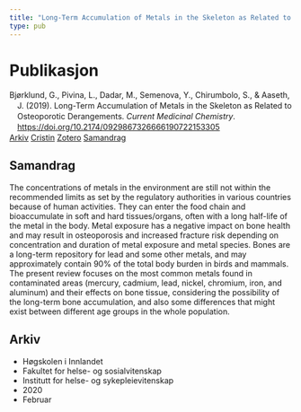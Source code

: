 ```yaml
---
title: "Long-Term Accumulation of Metals in the Skeleton as Related to Osteoporotic Derangements"
type: pub
---
```

<h1>Publikasjon</h1>
<article id="csl-bib-container-B7QTLCEK" class="csl-bib-container">
  <div class="csl-bib-body" style="line-height: 1.35; padding-left: 1em; text-indent:-1em;">
  <div class="csl-entry">Bj&#xF8;rklund, G., Pivina, L., Dadar, M., Semenova, Y., Chirumbolo, S., &amp; Aaseth, J. (2019). Long-Term Accumulation of Metals in the Skeleton as Related to Osteoporotic Derangements. <i>Current Medicinal Chemistry</i>. <a href="https://doi.org/10.2174/0929867326666190722153305">https://doi.org/10.2174/0929867326666190722153305</a></div>
</div>
  <div class="csl-bib-buttons">
    <a href="#taxonomy-article-B7QTLCEK" class="csl-bib-button">Arkiv</a>
    <a href="https://app.cristin.no/results/show.jsf?id=1790094" alt="Cristin URL" class="csl-bib-button">Cristin</a>
    <a href="http://zotero.org/groups/5022929/items/B7QTLCEK" alt="Zotero URL" class="csl-bib-button">Zotero</a>
    <a href="#abstract-article-B7QTLCEK" class="csl-bib-button">Samandrag</a>
  </div>
  <div id="csl-bib-meta-container-B7QTLCEK"></div>
</article>
<div id="csl-bib-meta-B7QTLCEK" class="csl-bib-meta">
  <article id="abstract-article-B7QTLCEK" class="abstract-article">
    <h1>Samandrag</h1>
    The concentrations of metals in the environment are still not within the recommended limits as set by the regulatory authorities in various countries because of human activities. They can enter the food chain and bioaccumulate in soft and hard tissues/organs, often with a long half-life of the metal in the body. Metal exposure has a negative impact on bone health and may result in osteoporosis and increased fracture risk depending on concentration and duration of metal exposure and metal species. Bones are a long-term repository for lead and some other metals, and may approximately contain 90% of the total body burden in birds and mammals. The present review focuses on the most common metals found in contaminated areas (mercury, cadmium, lead, nickel, chromium, iron, and aluminum) and their effects on bone tissue, considering the possibility of the long-term bone accumulation, and also some differences that might exist between different age groups in the whole population.
  </article>
  <article id="taxonomy-article-B7QTLCEK" class="taxonomy-article">
    <h1>Arkiv</h1>
    <ul>
      <li>Høgskolen i Innlandet</li>
      <li>Fakultet for helse- og sosialvitenskap</li>
      <li>Institutt for helse- og sykepleievitenskap</li>
      <li>2020</li>
      <li>Februar</li>
    </ul>
  </article>
</div>
